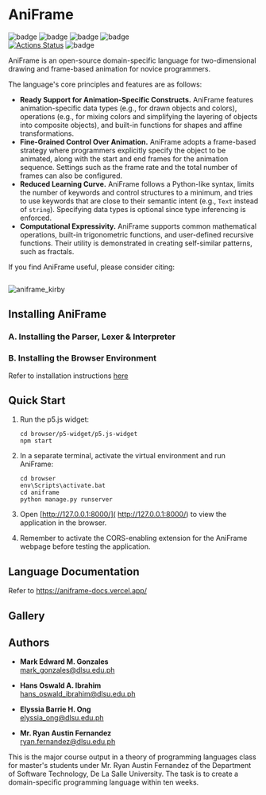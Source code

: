# AniFrame
![badge][badge-python]
![badge][badge-django]
![badge][badge-django-rest]
![badge][badge-react] <br>
[![Actions Status](https://github.com/memgonzales/aniframe-language/workflows/Check%20for%20syntax%20errors/badge.svg)](https://github.com/memgonzales/aniframe-language/actions)
![badge][badge-github-actions]


AniFrame is an open-source domain-specific language for two-dimensional drawing and frame-based animation for novice programmers. 

The language's core principles and features are as follows:
- **Ready Support for Animation-Specific Constructs.** AniFrame features animation-specific data types (e.g., for drawn objects and colors), operations (e.g., for mixing colors and simplifying the layering of objects into composite objects), and built-in functions for shapes and affine transformations.
- **Fine-Grained Control Over Animation.** AniFrame adopts a frame-based strategy where programmers explicitly specify the object to be animated, along with the start and end frames for the animation sequence. Settings such as the frame rate and the total number of frames can also be configured.
- **Reduced Learning Curve.** AniFrame follows a Python-like syntax, limits the number of keywords and control structures to a minimum, and tries to use keywords that are close to their semantic intent (e.g., `Text` instead of `string`). Specifying data types is optional since type inferencing is enforced.  
- **Computational Expressivity.** AniFrame supports common mathematical operations, built-in trigonometric functions, and user-defined recursive functions. Their utility is demonstrated in creating self-similar patterns, such as fractals.

If you find AniFrame useful, please consider citing:
```
```

![aniframe_kirby](https://github.com/memgonzales/aniframe-language/assets/44253974/bdcf7a0b-b5fa-40ad-a4f6-7492b7e922f4)

## Installing AniFrame

### A. Installing the Parser, Lexer & Interpreter

### B. Installing the Browser Environment

Refer to installation instructions [here](https://github.com/memgonzales/aniframe-language/blob/main/browser/README.md)

## Quick Start
1. Run the p5.js widget:
   ```
   cd browser/p5-widget/p5.js-widget
   npm start
   ```
   
1. In a separate terminal, activate the virtual environment and run AniFrame:
   ```
   cd browser
   env\Scripts\activate.bat
   cd aniframe
   python manage.py runserver
   ```
   
1. Open [http://127.0.0.1:8000/]( http://127.0.0.1:8000/) to view the application in the browser.

1. Remember to activate the CORS-enabling extension for the AniFrame webpage before testing the application.
   

## Language Documentation

Refer to https://aniframe-docs.vercel.app/

## Gallery

## Authors

-   <b>Mark Edward M. Gonzales</b> <br/>
    mark_gonzales@dlsu.edu.ph <br/> 
    
-   <b>Hans Oswald A. Ibrahim</b> <br/>
    hans_oswald_ibrahim@dlsu.edu.ph <br/>

-   <b>Elyssia Barrie H. Ong</b> <br/>
    elyssia_ong@dlsu.edu.ph <br/>
    
-   <b>Mr. Ryan Austin Fernandez</b> <br/>
    ryan.fernandez@dlsu.edu.ph <br/>    

This is the major course output in a theory of programming languages class for master's students under Mr. Ryan Austin Fernandez of the Department of Software Technology, De La Salle University. The task is to create a domain-specific programming language within ten weeks.

[badge-python]: https://img.shields.io/badge/python-3670A0?style=flat&logo=python&logoColor=white
[badge-django]: https://img.shields.io/badge/django-%23092E20.svg?style=flat&logo=django&logoColor=white
[badge-django-rest]: https://img.shields.io/badge/DJANGO-REST-ff1709?style=flat&logo=django&logoColor=white&color=ff1709&labelColor=gray
[badge-react]: https://img.shields.io/badge/react-%2320232a.svg?style=flat&logo=react&logoColor=%2361DAFB
[badge-github-actions]: https://img.shields.io/badge/GitHub_Actions-2088FF?style=flat&logo=github-actions&logoColor=white

